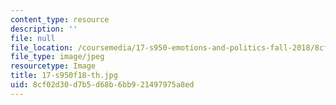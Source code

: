 ```yaml
---
content_type: resource
description: ''
file: null
file_location: /coursemedia/17-s950-emotions-and-politics-fall-2018/8cf02d30d7b5d68b6bb921497975a8ed_17-s950f18-th.jpg
file_type: image/jpeg
resourcetype: Image
title: 17-s950f18-th.jpg
uid: 8cf02d30-d7b5-d68b-6bb9-21497975a8ed
---
```

